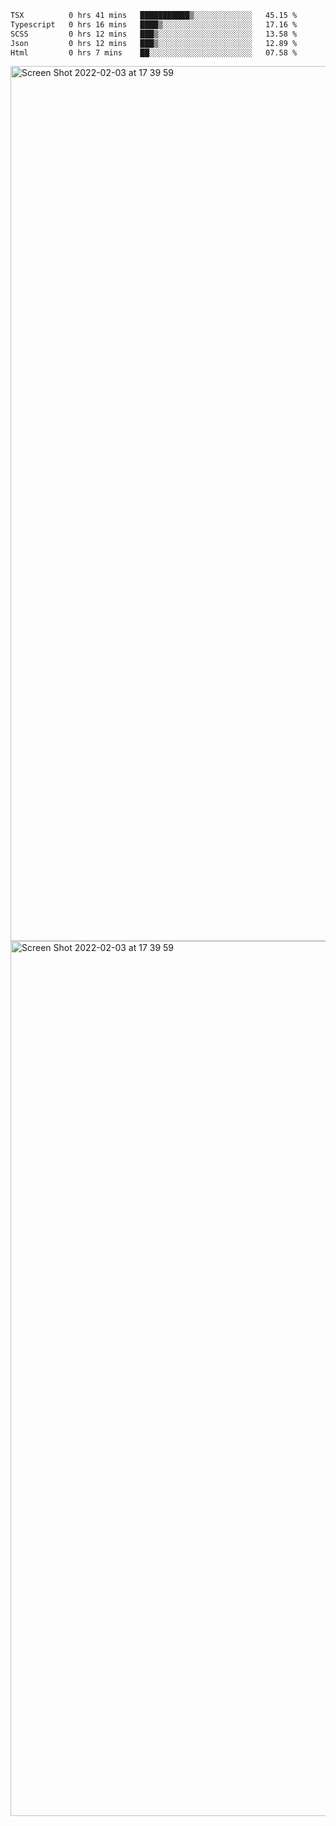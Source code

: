 <!--START_SECTION:waka-->

```txt
TSX          0 hrs 41 mins   ███████████▒░░░░░░░░░░░░░   45.15 %
Typescript   0 hrs 16 mins   ████▒░░░░░░░░░░░░░░░░░░░░   17.16 %
SCSS         0 hrs 12 mins   ███▒░░░░░░░░░░░░░░░░░░░░░   13.58 %
Json         0 hrs 12 mins   ███▒░░░░░░░░░░░░░░░░░░░░░   12.89 %
Html         0 hrs 7 mins    ██░░░░░░░░░░░░░░░░░░░░░░░   07.58 %
```

<!--END_SECTION:waka-->

<img width="1400" alt="Screen Shot 2022-02-03 at 17 39 59" src="https://user-images.githubusercontent.com/45716542/152387304-f2b60485-53a6-4f4b-a818-5cefb1b0c0ae.png">
<img width="1400" alt="Screen Shot 2022-02-03 at 17 39 59" src="https://user-images.githubusercontent.com/45716542/152387273-ea5cdf21-2a45-44da-8bef-00c1763b1d42.png">
